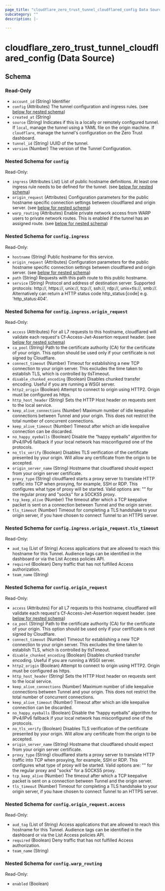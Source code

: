 ```yaml
---
page_title: "cloudflare_zero_trust_tunnel_cloudflared_config Data Source - Cloudflare"
subcategory: ""
description: |-
  
---
```


# cloudflare_zero_trust_tunnel_cloudflared_config (Data Source)




<!-- schema generated by tfplugindocs -->
## Schema

### Read-Only

- `account_id` (String) Identifier
- `config` (Attributes) The tunnel configuration and ingress rules. (see [below for nested schema](#nestedatt--config))
- `created_at` (String)
- `source` (String) Indicates if this is a locally or remotely configured tunnel. If `local`, manage the tunnel using a YAML file on the origin machine. If `cloudflare`, manage the tunnel's configuration on the Zero Trust dashboard.
- `tunnel_id` (String) UUID of the tunnel.
- `version` (Number) The version of the Tunnel Configuration.

<a id="nestedatt--config"></a>
### Nested Schema for `config`

Read-Only:

- `ingress` (Attributes List) List of public hostname definitions. At least one ingress rule needs to be defined for the tunnel. (see [below for nested schema](#nestedatt--config--ingress))
- `origin_request` (Attributes) Configuration parameters for the public hostname specific connection settings between cloudflared and origin server. (see [below for nested schema](#nestedatt--config--origin_request))
- `warp_routing` (Attributes) Enable private network access from WARP users to private network routes. This is enabled if the tunnel has an assigned route. (see [below for nested schema](#nestedatt--config--warp_routing))

<a id="nestedatt--config--ingress"></a>
### Nested Schema for `config.ingress`

Read-Only:

- `hostname` (String) Public hostname for this service.
- `origin_request` (Attributes) Configuration parameters for the public hostname specific connection settings between cloudflared and origin server. (see [below for nested schema](#nestedatt--config--ingress--origin_request))
- `path` (String) Requests with this path route to this public hostname.
- `service` (String) Protocol and address of destination server. Supported protocols: http://, https://, unix://, tcp://, ssh://, rdp://, unix+tls://, smb://. Alternatively can return a HTTP status code http_status:[code] e.g. 'http_status:404'.

<a id="nestedatt--config--ingress--origin_request"></a>
### Nested Schema for `config.ingress.origin_request`

Read-Only:

- `access` (Attributes) For all L7 requests to this hostname, cloudflared will validate each request's Cf-Access-Jwt-Assertion request header. (see [below for nested schema](#nestedatt--config--ingress--origin_request--access))
- `ca_pool` (String) Path to the certificate authority (CA) for the certificate of your origin. This option should be used only if your certificate is not signed by Cloudflare.
- `connect_timeout` (Number) Timeout for establishing a new TCP connection to your origin server. This excludes the time taken to establish TLS, which is controlled by tlsTimeout.
- `disable_chunked_encoding` (Boolean) Disables chunked transfer encoding. Useful if you are running a WSGI server.
- `http2_origin` (Boolean) Attempt to connect to origin using HTTP2. Origin must be configured as https.
- `http_host_header` (String) Sets the HTTP Host header on requests sent to the local service.
- `keep_alive_connections` (Number) Maximum number of idle keepalive connections between Tunnel and your origin. This does not restrict the total number of concurrent connections.
- `keep_alive_timeout` (Number) Timeout after which an idle keepalive connection can be discarded.
- `no_happy_eyeballs` (Boolean) Disable the “happy eyeballs” algorithm for IPv4/IPv6 fallback if your local network has misconfigured one of the protocols.
- `no_tls_verify` (Boolean) Disables TLS verification of the certificate presented by your origin. Will allow any certificate from the origin to be accepted.
- `origin_server_name` (String) Hostname that cloudflared should expect from your origin server certificate.
- `proxy_type` (String) cloudflared starts a proxy server to translate HTTP traffic into TCP when proxying, for example, SSH or RDP. This configures what type of proxy will be started. Valid options are: "" for the regular proxy and "socks" for a SOCKS5 proxy.
- `tcp_keep_alive` (Number) The timeout after which a TCP keepalive packet is sent on a connection between Tunnel and the origin server.
- `tls_timeout` (Number) Timeout for completing a TLS handshake to your origin server, if you have chosen to connect Tunnel to an HTTPS server.

<a id="nestedatt--config--ingress--origin_request--access"></a>
### Nested Schema for `config.ingress.origin_request.tls_timeout`

Read-Only:

- `aud_tag` (List of String) Access applications that are allowed to reach this hostname for this Tunnel. Audience tags can be identified in the dashboard or via the List Access policies API.
- `required` (Boolean) Deny traffic that has not fulfilled Access authorization.
- `team_name` (String)




<a id="nestedatt--config--origin_request"></a>
### Nested Schema for `config.origin_request`

Read-Only:

- `access` (Attributes) For all L7 requests to this hostname, cloudflared will validate each request's Cf-Access-Jwt-Assertion request header. (see [below for nested schema](#nestedatt--config--origin_request--access))
- `ca_pool` (String) Path to the certificate authority (CA) for the certificate of your origin. This option should be used only if your certificate is not signed by Cloudflare.
- `connect_timeout` (Number) Timeout for establishing a new TCP connection to your origin server. This excludes the time taken to establish TLS, which is controlled by tlsTimeout.
- `disable_chunked_encoding` (Boolean) Disables chunked transfer encoding. Useful if you are running a WSGI server.
- `http2_origin` (Boolean) Attempt to connect to origin using HTTP2. Origin must be configured as https.
- `http_host_header` (String) Sets the HTTP Host header on requests sent to the local service.
- `keep_alive_connections` (Number) Maximum number of idle keepalive connections between Tunnel and your origin. This does not restrict the total number of concurrent connections.
- `keep_alive_timeout` (Number) Timeout after which an idle keepalive connection can be discarded.
- `no_happy_eyeballs` (Boolean) Disable the “happy eyeballs” algorithm for IPv4/IPv6 fallback if your local network has misconfigured one of the protocols.
- `no_tls_verify` (Boolean) Disables TLS verification of the certificate presented by your origin. Will allow any certificate from the origin to be accepted.
- `origin_server_name` (String) Hostname that cloudflared should expect from your origin server certificate.
- `proxy_type` (String) cloudflared starts a proxy server to translate HTTP traffic into TCP when proxying, for example, SSH or RDP. This configures what type of proxy will be started. Valid options are: "" for the regular proxy and "socks" for a SOCKS5 proxy.
- `tcp_keep_alive` (Number) The timeout after which a TCP keepalive packet is sent on a connection between Tunnel and the origin server.
- `tls_timeout` (Number) Timeout for completing a TLS handshake to your origin server, if you have chosen to connect Tunnel to an HTTPS server.

<a id="nestedatt--config--origin_request--access"></a>
### Nested Schema for `config.origin_request.access`

Read-Only:

- `aud_tag` (List of String) Access applications that are allowed to reach this hostname for this Tunnel. Audience tags can be identified in the dashboard or via the List Access policies API.
- `required` (Boolean) Deny traffic that has not fulfilled Access authorization.
- `team_name` (String)



<a id="nestedatt--config--warp_routing"></a>
### Nested Schema for `config.warp_routing`

Read-Only:

- `enabled` (Boolean)


